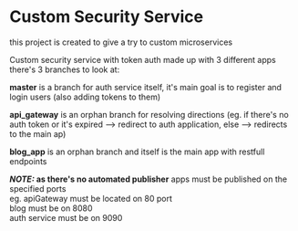 # Custom Security Service

this project is created to give a try to custom microservices

Custom security service with token auth made up with 3 different apps 
there's 3 branches to look at:
<p><b>master</b> is a branch for auth service itself, it's main goal is to register and login users (also adding tokens to them)</p>
<p><b>api_gateway</b> is an orphan branch for resolving directions (eg. if there's no auth token or it's expired --> redirect 
to auth application, else --> redirects to the main ap) </p>
<p><b>blog_app</b> is an orphan branch and itself is the main app with restfull endpoints</p>
<p><b><i>NOTE:</i> as there's no automated publisher</b> apps must be published on the specified ports </br>eg. apiGateway must be located on 80 port </br>blog must be on 8080 </br>auth service must be on 9090 </p>  

